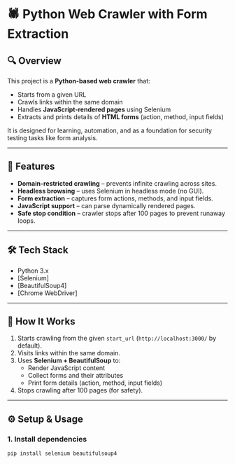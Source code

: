 # 🕷️ Python Web Crawler with Form Extraction

## 🔍 Overview
This project is a **Python-based web crawler** that:
- Starts from a given URL
- Crawls links within the same domain
- Handles **JavaScript-rendered pages** using Selenium
- Extracts and prints details of **HTML forms** (action, method, input fields)

It is designed for learning, automation, and as a foundation for security testing tasks like form analysis.

---

## 🚀 Features
- **Domain-restricted crawling** – prevents infinite crawling across sites.
- **Headless browsing** – uses Selenium in headless mode (no GUI).
- **Form extraction** – captures form actions, methods, and input fields.
- **JavaScript support** – can parse dynamically rendered pages.
- **Safe stop condition** – crawler stops after 100 pages to prevent runaway loops.

---

## 🛠️ Tech Stack
- Python 3.x
- [Selenium]  
- [BeautifulSoup4]  
- [Chrome WebDriver]

---

## 📌 How It Works
1. Starts crawling from the given `start_url` (`http://localhost:3000/` by default).  
2. Visits links within the same domain.  
3. Uses **Selenium + BeautifulSoup** to:
   - Render JavaScript content
   - Collect forms and their attributes
   - Print form details (action, method, input fields)  
4. Stops crawling after 100 pages (for safety).  

---

## ⚙️ Setup & Usage

### 1. Install dependencies
```bash
pip install selenium beautifulsoup4
